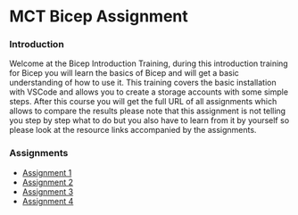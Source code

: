# MCT Bicep Assignment

### Introduction
Welcome  at the Bicep Introduction Training, during this introduction training for Bicep you will learn the basics of Bicep and will get a basic understanding of how to use it. This training covers the basic installation with VSCode and allows you to create a storage accounts with some simple steps. After this course you will get the full URL of all assignments which allows to compare the results please note that this assignment is not telling you step by step what to do but you also have to learn from it by yourself so please look at the resource links accompanied by the assignments.

### Assignments
- [Assignment 1](Assignment_1.md)
- [Assignment 2](Assignment_2.md)
- [Assignment 3](Assignment_3.md)
- [Assignment 4](Assignment_4.md)